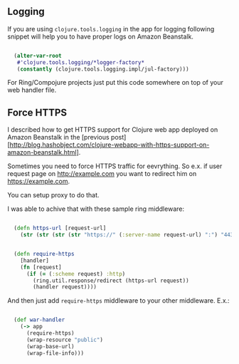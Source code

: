 <!--
name: Tips for running Clojure web app on Amazon Beanstalk
description: Bunch of small advises for running Clojure web app on Amazon Beanstalk.
author: Anton Podviaznikov
author_email: anton@hashobject.com
author_url: http://hashobject.com/team/anton
author_github: podviaznikov
author_twitter: podviaznikov
location: San Salvador, El Salvador
date_created: 2013-06-15
date_modified: 2013-06-15
date_published: 2013-06-15
headline:
in_language: en
keywords: clojure, amazon beanstalk, https, aws, logs, tips, logging
discussion_url: https://github.com/hashobject/blog.hashobject.com/issues/2
-->
## Logging

If you are using `clojure.tools.logging` in the app for logging following snippet will
help you to have proper logs on Amazon Beanstalk.

```clojure

  (alter-var-root
   #'clojure.tools.logging/*logger-factory*
   (constantly (clojure.tools.logging.impl/jul-factory)))

```

For Ring/Compojure projects just put this code somewhere on top of your web handler file.

## Force HTTPS

I described how to get HTTPS support for Clojure web app deployed on Amazon Beanstalk in the
[previous post][http://blog.hashobject.com/clojure-webapp-with-https-support-on-amazon-beanstalk.html].

Sometimes you need to force HTTPS traffic for eevrything. So e.x. if user request page on
http://example.com you want to redirect him on https://example.com.

You can setup proxy to do that.

I was able to achive that with these sample ring middleware:

```clojure

  (defn https-url [request-url]
    (str (str (str (str "https://" (:server-name request-url) ":") "443")) (:uri request-url)))


  (defn require-https
    [handler]
    (fn [request]
      (if (= (:scheme request) :http)
        (ring.util.response/redirect (https-url request))
        (handler request))))

```

And then just add `require-https` middleware to your other middleware. E.x.:

```clojure

  (def war-handler
    (-> app
      (require-https)
      (wrap-resource "public")
      (wrap-base-url)
      (wrap-file-info)))

```